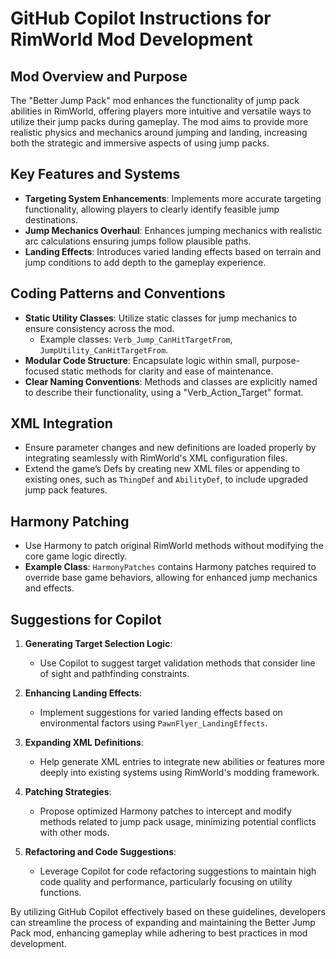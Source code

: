 # GitHub Copilot Instructions for RimWorld Mod Development

## Mod Overview and Purpose
The "Better Jump Pack" mod enhances the functionality of jump pack abilities in RimWorld, offering players more intuitive and versatile ways to utilize their jump packs during gameplay. The mod aims to provide more realistic physics and mechanics around jumping and landing, increasing both the strategic and immersive aspects of using jump packs.

## Key Features and Systems
- **Targeting System Enhancements**: Implements more accurate targeting functionality, allowing players to clearly identify feasible jump destinations.
- **Jump Mechanics Overhaul**: Enhances jumping mechanics with realistic arc calculations ensuring jumps follow plausible paths.
- **Landing Effects**: Introduces varied landing effects based on terrain and jump conditions to add depth to the gameplay experience.

## Coding Patterns and Conventions
- **Static Utility Classes**: Utilize static classes for jump mechanics to ensure consistency across the mod.
  - Example classes: `Verb_Jump_CanHitTargetFrom`, `JumpUtility_CanHitTargetFrom`.
- **Modular Code Structure**: Encapsulate logic within small, purpose-focused static methods for clarity and ease of maintenance.
- **Clear Naming Conventions**: Methods and classes are explicitly named to describe their functionality, using a "Verb_Action_Target" format.

## XML Integration
- Ensure parameter changes and new definitions are loaded properly by integrating seamlessly with RimWorld's XML configuration files.
- Extend the game’s Defs by creating new XML files or appending to existing ones, such as `ThingDef` and `AbilityDef`, to include upgraded jump pack features.

## Harmony Patching
- Use Harmony to patch original RimWorld methods without modifying the core game logic directly.
- **Example Class**: `HarmonyPatches` contains Harmony patches required to override base game behaviors, allowing for enhanced jump mechanics and effects.

## Suggestions for Copilot
1. **Generating Target Selection Logic**:
   - Use Copilot to suggest target validation methods that consider line of sight and pathfinding constraints.
   
2. **Enhancing Landing Effects**:
   - Implement suggestions for varied landing effects based on environmental factors using `PawnFlyer_LandingEffects`.
   
3. **Expanding XML Definitions**:
   - Help generate XML entries to integrate new abilities or features more deeply into existing systems using RimWorld's modding framework.

4. **Patching Strategies**:
   - Propose optimized Harmony patches to intercept and modify methods related to jump pack usage, minimizing potential conflicts with other mods.

5. **Refactoring and Code Suggestions**:
   - Leverage Copilot for code refactoring suggestions to maintain high code quality and performance, particularly focusing on utility functions.

By utilizing GitHub Copilot effectively based on these guidelines, developers can streamline the process of expanding and maintaining the Better Jump Pack mod, enhancing gameplay while adhering to best practices in mod development.
